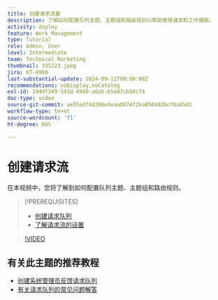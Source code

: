 ```yaml
---
title: 创建请求流量
description: 了解如何配置队列主题、主题组和路由规则以帮助管理请求和工作摄取。
activity: deploy
feature: Work Management
type: Tutorial
role: Admin, User
level: Intermediate
team: Technical Marketing
thumbnail: 335223.jpeg
jira: KT-8960
last-substantial-update: 2024-09-11T00:00:00Z
recommendations: noDisplay,noCatalog
exl-id: 194df349-541d-4940-a6a5-b5d47cb58cf4
doc-type: video
source-git-commit: ae55edf4d206e4eaa0874f2ba8504020cf8a85d2
workflow-type: tm+mt
source-wordcount: '71'
ht-degree: 66%

---
```


# 创建请求流

在本视频中，您将了解到如何配置队列主题、主题组和路由规则。

>[!PREREQUISITES]
>
>* [创建请求队列](/help/manage-work/request-queues/create-a-request-queue.md)
>* [了解请求流的设置](/help/manage-work/request-queues/understand-settings-for-a-flow-request.md)

>[!VIDEO](https://video.tv.adobe.com/v/335223/?quality=12&learn=on)

## 有关此主题的推荐教程

* [创建系统管理员反馈请求队列](/help/manage-work/request-queues/create-a-system-admin-feedback-request-queue.md)
* [有关请求队列的常见问题解答](/help/manage-work/request-queues/request-queue-faq.md)


